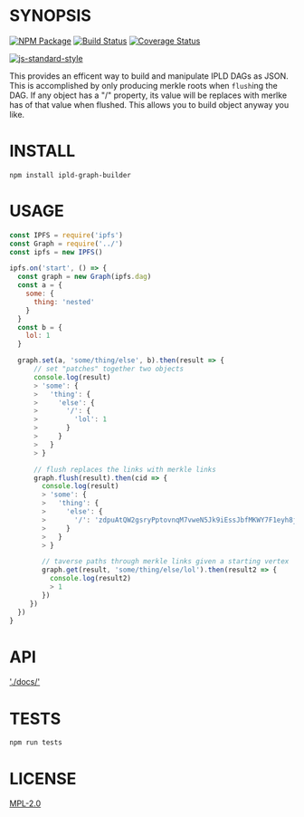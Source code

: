 # SYNOPSIS 
[![NPM Package](https://img.shields.io/npm/v/ipld-graph-builder.svg?style=flat-square)](https://www.npmjs.org/package/ipld-graph-builder)
[![Build Status](https://img.shields.io/travis/ipld/js-ipld-graph-builder.svg?branch=master&style=flat-square)](https://travis-ci.org/ipld/js-ipld-graph-builder)
[![Coverage Status](https://img.shields.io/coveralls/ipld/js-ipld-graph-builder.svg?style=flat-square)](https://coveralls.io/r/ipld/js-ipld-graph-builder)

[![js-standard-style](https://cdn.rawgit.com/feross/standard/master/badge.svg)](https://github.com/feross/standard)  

This provides an efficent way to build and manipulate IPLD DAGs as JSON. This is accomplished by only producing merkle roots when `flush`ing the DAG. If any object has a "/" property, its value will be replaces with merlke has of that value when flushed. This allows you to build object anyway you like. 

# INSTALL
`npm install ipld-graph-builder`

# USAGE

```javascript
const IPFS = require('ipfs')
const Graph = require('../')
const ipfs = new IPFS()

ipfs.on('start', () => {
  const graph = new Graph(ipfs.dag)
  const a = {
    some: {
      thing: 'nested'
    }
  }
  const b = {
    lol: 1
  }

  graph.set(a, 'some/thing/else', b).then(result => {
      // set "patches" together two objects
      console.log(result)
      > 'some': {
      >   'thing': {
      >     'else': {
      >       '/': {
      >         'lol': 1
      >       }
      >     }
      >   }
      > }

      // flush replaces the links with merkle links
      graph.flush(result).then(cid => {
        console.log(result)
        > 'some': {
        >   'thing': {
        >     'else': {
        >       '/': 'zdpuAtQW2gsryPptovnqM7vweN5Jk9iEssJbfMKWY7F1eyh8j'
        >     }
        >   }
        > }

        // taverse paths through merkle links given a starting vertex
        graph.get(result, 'some/thing/else/lol').then(result2 => {
          console.log(result2)
          > 1
        })
     })
  })
}


```
# API
['./docs/'](./docs/index.md)

# TESTS
`npm run tests`

# LICENSE
[MPL-2.0](https://tldrlegal.com/license/mozilla-public-license-2.0-(mpl-2))
